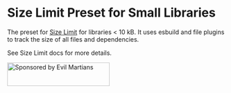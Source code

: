# Size Limit Preset for Small Libraries

The preset for [Size Limit] for libraries < 10 kB. It uses
esbuild and file plugins to track the size of all files and dependencies.

See Size Limit docs for more details.

[Size Limit]: https://github.com/ai/size-limit/

<a href="https://evilmartians.com/?utm_source=size-limit">
  <img src="https://evilmartians.com/badges/sponsored-by-evil-martians.svg"
       alt="Sponsored by Evil Martians" width="236" height="54">
</a>
